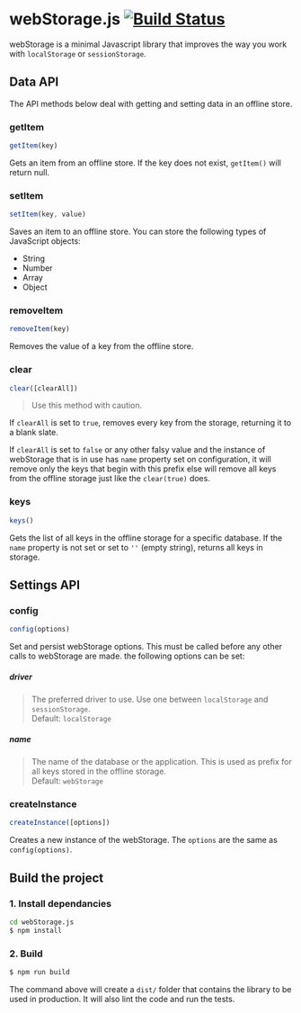 # webStorage.js [![Build Status](https://travis-ci.org/georapbox/webStorage.svg?branch=master)](https://travis-ci.org/georapbox/webStorage)

webStorage is a minimal Javascript library that improves the way you work with ```localStorage``` or ```sessionStorage```.


## Data API

The API methods below deal with getting and setting data in an offline store.

### getItem

```js
getItem(key)
```

Gets an item from an offline store. If the key does not exist, ```getItem()``` will return null.

### setItem

```js
setItem(key, value)
```

Saves an item to an offline store. You can store the following types of JavaScript objects:

- String
- Number
- Array
- Object

### removeItem

```js
removeItem(key)
```

Removes the value of a key from the offline store.

### clear

```js
clear([clearAll])
```

> Use this method with caution.

If ```clearAll``` is set to ```true```, removes every key from the storage, returning it to a blank slate.

If ```clearAll``` is set to ```false``` or any other falsy value and the instance of webStorage that is in use has ```name``` property set on configuration, it will remove only the keys that begin with this prefix else will remove all keys from the offline storage just like the ```clear(true)``` does.

### keys

```js
keys()
```

Gets the list of all keys in the offline storage for a specific database.
If the ```name``` property is not set or set to ```''``` (empty string), returns all keys in storage.


## Settings API

### config

```js
config(options)
```

Set and persist webStorage options. This must be called before any other calls to webStorage are made. the following options can be set:

##### driver
> The preferred driver to use. Use one between ```localStorage``` and ```sessionStorage```.<br>
Default: ```localStorage```

##### name
> The name of the database or the application. This is used as prefix for all keys stored in the offline storage.<br>
Default: ```webStorage```


### createInstance

```js
createInstance([options])
```

Creates a new instance of the webStorage. The ```options``` are the same as ```config(options)```.


## Build the project

### 1. Install dependancies

```sh
cd webStorage.js
$ npm install
```

### 2. Build

```sh
$ npm run build
```

The command above will create a ```dist/``` folder that contains the library to be used in production. It will also lint the code and run the tests.
